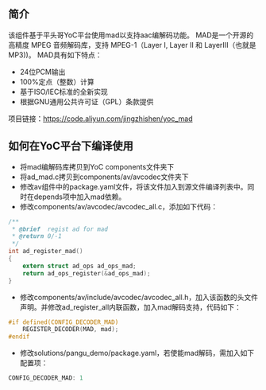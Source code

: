 ## 简介

该组件基于平头哥YoC平台使用mad以支持aac编解码功能。
MAD是一个开源的高精度 MPEG 音频解码库，支持 MPEG-1（Layer I, Layer II 和 LayerIII（也就是 MP3))。
MAD具有如下特点：
- 24位PCM输出
- 100%定点（整数）计算
- 基于ISO/IEC标准的全新实现
- 根据GNU通用公共许可证（GPL）条款提供

项目链接：https://code.aliyun.com/jingzhishen/yoc_mad

## 如何在YoC平台下编译使用

- 将mad编解码库拷贝到YoC components文件夹下
- 将ad_mad.c拷贝到components/av/avcodec文件夹下
- 修改av组件中的package.yaml文件，将该文件加入到源文件编译列表中。同时在depends项中加入mad依赖。
- 修改components/av/avcodec/avcodec_all.c，添加如下代码：

```c
/**
 * @brief  regist ad for mad
 * @return 0/-1
 */
int ad_register_mad()
{
    extern struct ad_ops ad_ops_mad;
    return ad_ops_register(&ad_ops_mad);
}
```

- 修改components/av/include/avcodec/avcodec_all.h，加入该函数的头文件声明。并修改ad_register_all内联函数，加入mad解码支持，代码如下：

```c
#if defined(CONFIG_DECODER_MAD)
    REGISTER_DECODER(MAD, mad);
#endif
```

- 修改solutions/pangu_demo/package.yaml，若使能mad解码，需加入如下配置项：

```c
CONFIG_DECODER_MAD: 1
```

